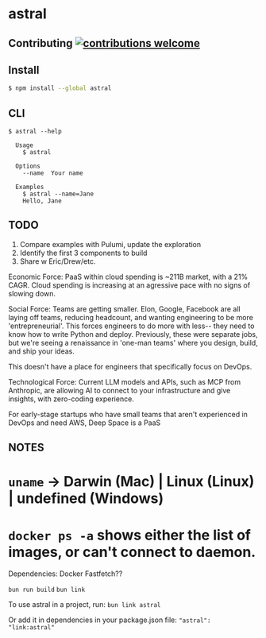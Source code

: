 # astral

## Contributing [![contributions welcome](https://img.shields.io/badge/contributions-welcome-brightgreen.svg?style=flat)](https://github.com/dwyl/esta/issues)


## Install

```bash
$ npm install --global astral
```

## CLI

```
$ astral --help

  Usage
    $ astral

  Options
    --name  Your name

  Examples
    $ astral --name=Jane
    Hello, Jane
```

## TODO

1. Compare examples with Pulumi, update the exploration
2. Identify the first 3 components to build
3. Share w Eric/Drew/etc.

Economic Force: PaaS within cloud spending is ~211B market, with a 21% CAGR. Cloud spending is increasing at an agressive pace with no signs of slowing down.

Social Force: Teams are getting smaller. Elon, Google, Facebook are all laying off teams, reducing headcount, and wanting engineering to be more 'entrepreneurial'. This forces engineers to do more with less-- they need to know how to write Python and deploy.
Previously, these were separate jobs, but we're seeing a renaissance in 'one-man teams' where you design, build, and ship your ideas.

This doesn't have a place for engineers that specifically focus on DevOps.

Technological Force: Current LLM models and APIs, such as MCP from Anthropic, are allowing AI to connect to your infrastructure and give insights, with zero-coding experience.

For early-stage startups
who have small teams that aren't experienced in DevOps and need AWS,
Deep Space is a PaaS

## NOTES

# `uname` -> Darwin (Mac) | Linux (Linux) | undefined (Windows)

# `docker ps -a` shows either the list of images, or can't connect to daemon.

Dependencies:
Docker
Fastfetch??

`bun run build`
`bun link`

To use astral in a project, run:
`bun link astral`

Or add it in dependencies in your package.json file:
`"astral": "link:astral"`

